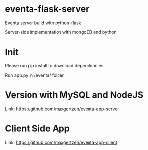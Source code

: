 # eventa-flask-server
Eventa server build with python-flask

Server-side implementation with mongoDB and python

# Init

Please run pip install to download dependencies.

Run app.py in /eventa/ folder

# Version with MySQL and NodeJS

Link: https://github.com/maxgertzen/eventa-app-server

# Client Side App

Link: https://github.com/maxgertzen/eventa-app-client
